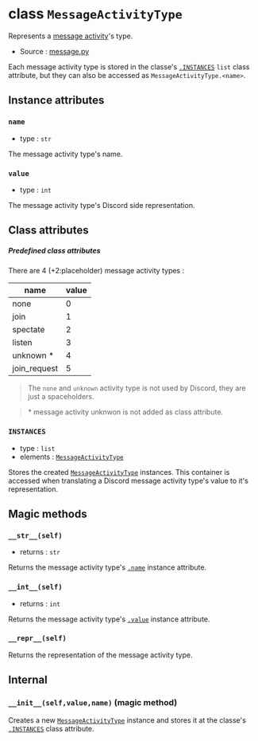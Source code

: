 # class `MessageActivityType`

Represents a [message activity](MessageActivity.md)'s type.

- Source : [message.py](https://github.com/HuyaneMatsu/hata/blob/master/hata/message.py)

Each message activity type is stored in the classe's [`.INSTANCES`](#instances)
`list` class attribute, but they can also be accessed as
`MessageActivityType.<name>`.

## Instance attributes

### `name`

- type : `str`

The message activity type's name.

### `value`

- type : `int`

The message activity type's Discord side representation.

## Class attributes

##### Predefined class attributes

There are 4 (+2:placeholder) message activity types :

| name              | value     |
|-------------------|-----------|
| none              | 0         |
| join              | 1         |
| spectate          | 2         |
| listen            | 3         |
| unknown *         | 4         |
| join_request      | 5         |


> The `none` and `unknown` activity type is not used by Discord, they are
> just a spaceholders.

> \* message activity unknwon is not added as class attribute.

### `INSTANCES`

- type : `list`
- elements : [`MessageActivityType`](MessageActivityType.md)

Stores the created [`MessageActivityType`](MessageActivityType.md) instances.
This container is accessed when translating a Discord message activity type's
value to it's representation.

## Magic methods

### `__str__(self)`

- returns : `str`

Returns the message activity type's [`.name`](#name) instance attribute.

### `__int__(self)`

- returns : `int`

Returns the message activity type's [`.value`](#value) instance attribute.

### `__repr__(self)`

Returns the representation of the message activity type.

## Internal

### `__init__(self,value,name)` (magic method)

Creates a new [`MessageActivityType`](MessageActivityType.md) instance and
stores it at the classe's [`.INSTANCES`](#instances) class attribute.
